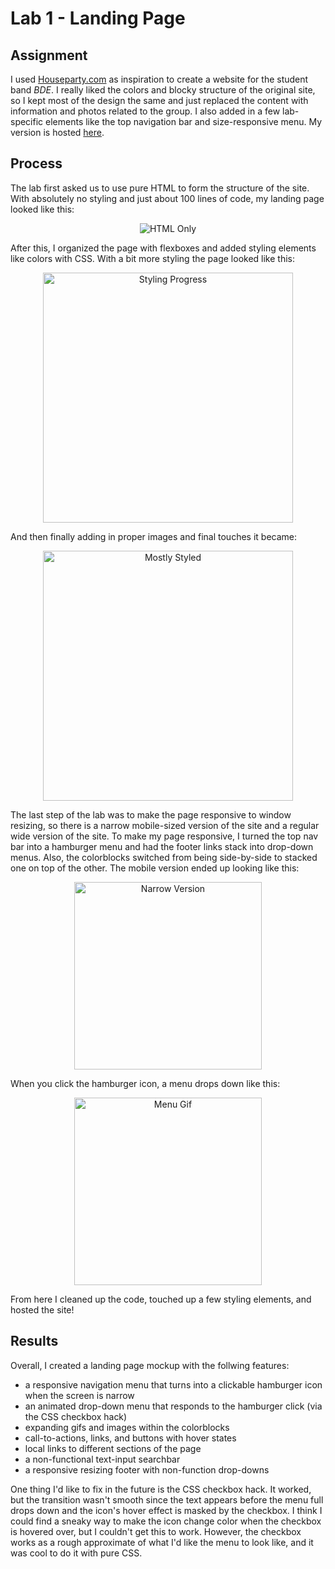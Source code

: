 # Lab 1 - Landing Page

## Assignment
I used [Houseparty.com](https://houseparty.com/) as inspiration to create a website for the student band *BDE*. I really liked the colors and blocky structure of the original site, so I kept most of the design the same and just replaced the content with information and photos related to the group. I also added in a few lab-specific elements like the top navigation bar and size-responsive menu. My version is hosted [here](https://dartmouth-cs52-19s.github.io/lab1-landingpage-emmalangfitt/).

## Process
The lab first asked us to use pure HTML to form the structure of the site. With absolutely no styling and just about 100 lines of code, my landing page looked like this: 

<p align="center">
  <img src="resources/HTMLScreenCap.png" title="HTML Only">
</p>

After this, I organized the page with flexboxes and added styling elements like colors with CSS. With a bit more styling the page looked like this:

<p align="center">
  <img src="resources/StylingProgress.png" width="400" title="Styling Progress">
</p>

And then finally adding in proper images and final touches it became:

<p align="center">
  <img src="resources/MostlyStyled.png" width="400" title="Mostly Styled">
</p>

The last step of the lab was to make the page responsive to window resizing, so there is a narrow mobile-sized version of the site and a regular wide version of the site. To make my page responsive, I turned the top nav bar into a hamburger menu and had the footer links stack into drop-down menus. Also, the colorblocks switched from being side-by-side to stacked one on top of the other. The mobile version ended up looking like this: 

<p align="center">
  <img src="resources/SkinnyVersion.png" width="300" title="Narrow Version">
</p>

When you click the hamburger icon, a menu drops down like this:

<p align="center">
  <img src="resources/menu.gif" width="300" title="Menu Gif">
</p>

From here I cleaned up the code, touched up a few styling elements, and hosted the site!  

## Results
Overall, I created a landing page mockup with the follwing features:

* a responsive navigation menu that turns into a clickable hamburger icon when the screen is narrow
* an animated drop-down menu that responds to the hamburger click (via the CSS checkbox hack)
* expanding gifs and images within the colorblocks
* call-to-actions, links, and buttons with hover states
* local links to different sections of the page
* a non-functional text-input searchbar
* a responsive resizing footer with non-function drop-downs 

One thing I'd like to fix in the future is the CSS checkbox hack. It worked, but the transition wasn't smooth since the text appears before the menu full drops down and the icon's hover effect is masked by the checkbox. I think I could find a sneaky way to make the icon change color when the checkbox is hovered over, but I couldn't get this to work. However, the checkbox works as a rough approximate of what I'd like the menu to look like, and it was cool to do it with pure CSS.

